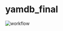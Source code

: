 # yamdb_final
![workflow](https://github.com/timorphine/yamdb_final/actions/workflows/yamdb_workflow.yml/badge.svg)
